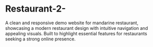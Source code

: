 # Restaurant-2-
A clean and responsive demo website for mandarine restaurant, showcasing a modern restaurant design with intuitive navigation and appealing visuals. Built to highlight essential features for restaurants seeking a strong online presence.
